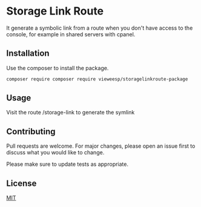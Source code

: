# Storage Link Route

It generate a symbolic link from a route when you don't have access to the console, for example in shared servers with cpanel.

## Installation

Use the composer to install the package.

```bash
composer require composer require vieweesp/storagelinkroute-package
```

## Usage

Visit the route /storage-link to generate the symlink


## Contributing
Pull requests are welcome. For major changes, please open an issue first to discuss what you would like to change.

Please make sure to update tests as appropriate.

## License
[MIT](https://choosealicense.com/licenses/mit/)
